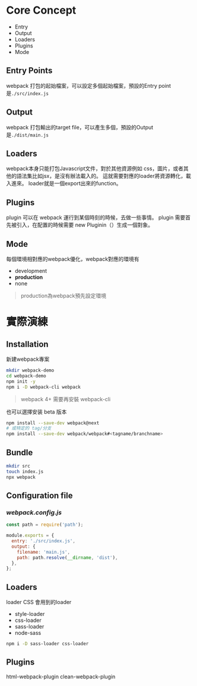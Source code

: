 # Core Concept
  - Entry
  - Output
  - Loaders
  - Plugins
  - Mode

## Entry Points
  webpack 打包的起始檔案，可以設定多個起始檔案，預設的Entry point是`./src/index.js`

## Output
  webpack 打包輸出的target file，可以產生多個，預設的Output是`./dist/main.js`

## Loaders
  webpack本身只能打包Javascript文件，對於其他資源例如 css，圖片，或者其他的語法集比如jsx，是沒有辦法載入的。 這就需要對應的loader將資源轉化，載入進來。
  loader就是一個export出來的function。
  
## Plugins
  plugin 可以在 webpack 運行到某個時刻的時候，去做一些事情。
  plugin 需要首先被引入，在配置的時候需要 new Pluginin（）生成一個對象。

## Mode
  每個環境相對應的webpack優化，webpack對應的環境有
  + development
  + **production**
  + none

  >production為webpack預先設定環境
# 實際演練

  ## Installation

  新建webpack專案

  ```sh
  mkdir webpack-demo
  cd webpack-demo
  npm init -y
  npm i -D webpack-cli webpack
  ```

  >webpack 4+ 需要再安裝 webpack-cli

也可以選擇安装 beta 版本
```sh
npm install --save-dev webpack@next
# 或特定的 tag/分支
npm install --save-dev webpack/webpack#<tagname/branchname>
```


## Bundle

```sh
mkdir src
touch index.js
npx webpack
```

## Configuration file
### *webpack.config.js*
```javascript
const path = require('path');

module.exports = {
  entry: './src/index.js',
  output: {
    filename: 'main.js',
    path: path.resolve(__dirname, 'dist'),
  },
};
```

## **Loaders**
loader CSS
會用到的loader
+ style-loader
+ css-loader
+ sass-loader
+ node-sass
```sh
npm i -D sass-loader css-loader
```

## Plugins
  html-webpack-plugin
  clean-webpack-plugin
